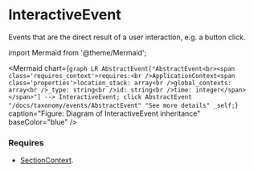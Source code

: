 # InteractiveEvent

Events that are the direct result of a user interaction, e.g. a button click.

import Mermaid from '@theme/Mermaid';

<Mermaid chart={`
	graph LR
    AbstractEvent["AbstractEvent<br><span class='requires_context'>requires:<br />ApplicationContext<span class='properties'>location_stack: array<br />global_contexts: array<br />_type: string<br />id: string<br />time: integer</span></span>"] --> InteractiveEvent;
    click AbstractEvent "/docs/taxonomy/events/AbstractEvent" "See more details" _self;
`} caption="Figure: Diagram of InteractiveEvent inheritance" baseColor="blue" />

### Requires
- [SectionContext](/docs/taxonomy/global-contexts/SectionContext).